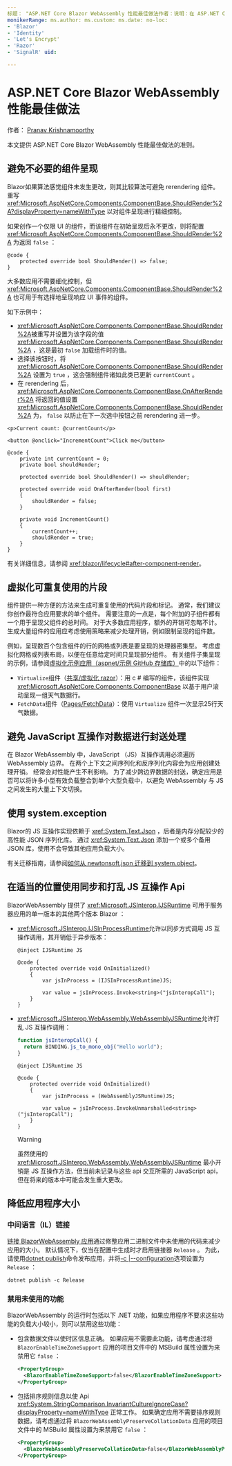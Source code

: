 ```yaml
---
标题： "ASP.NET Core Blazor WebAssembly 性能最佳做法作者：说明：在 ASP.NET Core WebAssembly 应用中提高性能 Blazor 并避免常见性能问题的提示。"
monikerRange: ms.author: ms.custom: ms.date: no-loc:
- 'Blazor'
- 'Identity'
- 'Let's Encrypt'
- 'Razor'
- 'SignalR' uid: 

---
```

# <a name="aspnet-core-blazor-webassembly-performance-best-practices"></a>ASP.NET Core Blazor WebAssembly 性能最佳做法

作者： [Pranav Krishnamoorthy](https://github.com/pranavkm)

本文提供 ASP.NET Core Blazor WebAssembly 性能最佳做法的准则。

## <a name="avoid-unnecessary-component-renders"></a>避免不必要的组件呈现

Blazor如果算法感觉组件未发生更改，则其比较算法可避免 rerendering 组件。 重写 <xref:Microsoft.AspNetCore.Components.ComponentBase.ShouldRender%2A?displayProperty=nameWithType> 以对组件呈现进行精细控制。

如果创作一个仅限 UI 的组件，而该组件在初始呈现后永不更改，则将配置 <xref:Microsoft.AspNetCore.Components.ComponentBase.ShouldRender%2A> 为返回 `false` ：

```razor
@code {
    protected override bool ShouldRender() => false;
}
```

大多数应用不需要细化控制，但 <xref:Microsoft.AspNetCore.Components.ComponentBase.ShouldRender%2A> 也可用于有选择地呈现响应 UI 事件的组件。

如下示例中：

* <xref:Microsoft.AspNetCore.Components.ComponentBase.ShouldRender%2A>被重写并设置为该字段的值 <xref:Microsoft.AspNetCore.Components.ComponentBase.ShouldRender%2A> ，这是最初 `false` 加载组件时的值。
* 选择该按钮时，将 <xref:Microsoft.AspNetCore.Components.ComponentBase.ShouldRender%2A> 设置为 `true` ，这会强制组件诸如此类已更新 `currentCount` 。
* 在 rerendering 后， <xref:Microsoft.AspNetCore.Components.ComponentBase.OnAfterRender%2A> 将返回的值设置 <xref:Microsoft.AspNetCore.Components.ComponentBase.ShouldRender%2A> 为， `false` 以防止在下一次选中按钮之前 rerendering 进一步。

```razor
<p>Current count: @currentCount</p>

<button @onclick="IncrementCount">Click me</button>

@code {
    private int currentCount = 0;
    private bool shouldRender;

    protected override bool ShouldRender() => shouldRender;

    protected override void OnAfterRender(bool first)
    {
        shouldRender = false;
    }

    private void IncrementCount()
    {
        currentCount++;
        shouldRender = true;
    }
}
```

有关详细信息，请参阅 <xref:blazor/lifecycle#after-component-render>。

## <a name="virtualize-re-usable-fragments"></a>虚拟化可重复使用的片段

组件提供一种方便的方法来生成可重复使用的代码片段和标记。 通常，我们建议你创作最符合应用要求的单个组件。 需要注意的一点是，每个附加的子组件都有一个用于呈现父组件的总时间。 对于大多数应用程序，额外的开销可忽略不计。 生成大量组件的应用应考虑使用策略来减少处理开销，例如限制呈现的组件数。

例如，呈现数百个包含组件的行的网格或列表是要呈现的处理器密集型。 考虑虚拟化网格或列表布局，以便在任意给定时间只呈现部分组件。 有关组件子集呈现的示例，请参阅[虚拟化示例应用（aspnet/示例 GitHub 存储库）](https://github.com/aspnet/samples/tree/master/samples/aspnetcore/blazor/Virtualization)中的以下组件：

* `Virtualize`组件（[共享/虚拟化 razor](https://github.com/aspnet/samples/blob/master/samples/aspnetcore/blazor/Virtualization/Shared/Virtualize.cs)）：用 c # 编写的组件，该组件实现 <xref:Microsoft.AspNetCore.Components.ComponentBase> 以基于用户滚动呈现一组天气数据行。
* `FetchData`组件（[Pages/FetchData](https://github.com/aspnet/samples/blob/master/samples/aspnetcore/blazor/Virtualization/Pages/FetchData.razor)）：使用 `Virtualize` 组件一次显示25行天气数据。

## <a name="avoid-javascript-interop-to-marshal-data"></a>避免 JavaScript 互操作对数据进行封送处理

在 Blazor WebAssembly 中，JavaScript （JS）互操作调用必须遍历 WebAssembly 边界。 在两个上下文之间序列化和反序列化内容会为应用创建处理开销。 经常会对性能产生不利影响。 为了减少跨边界数据的封送，确定应用是否可以将许多小型有效负载整合到单个大型负载中，以避免 WebAssembly 与 JS 之间发生的大量上下文切换。

## <a name="use-systemtextjson"></a>使用 system.exception

Blazor的 JS 互操作实现依赖于 <xref:System.Text.Json> ，后者是内存分配较少的高性能 JSON 序列化库。 通过 <xref:System.Text.Json> 添加一个或多个备用 JSON 库，使用不会导致其他应用负载大小。

有关迁移指南，请参阅[如何从 newtonsoft.json 迁移到 system.object](/dotnet/standard/serialization/system-text-json-migrate-from-newtonsoft-how-to)。

## <a name="use-synchronous-and-unmarshalled-js-interop-apis-where-appropriate"></a>在适当的位置使用同步和打乱 JS 互操作 Api

BlazorWebAssembly 提供了 <xref:Microsoft.JSInterop.IJSRuntime> 可用于服务器应用的单一版本的其他两个版本 Blazor ：

* <xref:Microsoft.JSInterop.IJSInProcessRuntime>允许以同步方式调用 JS 互操作调用，其开销低于异步版本：

  ```razor
  @inject IJSRuntime JS

  @code {
      protected override void OnInitialized()
      {
          var jsInProcess = (IJSInProcessRuntime)JS;

          var value = jsInProcess.Invoke<string>("jsInteropCall");
      }
  }
  ```

* <xref:Microsoft.JSInterop.WebAssembly.WebAssemblyJSRuntime>允许打乱 JS 互操作调用：

  ```javascript
  function jsInteropCall() {
    return BINDING.js_to_mono_obj("Hello world");
  }
  ```

  ```razor
  @inject IJSRuntime JS

  @code {
      protected override void OnInitialized()
      {
          var jsInProcess = (WebAssemblyJSRuntime)JS;

          var value = jsInProcess.InvokeUnmarshalled<string>("jsInteropCall");
      }
  }
  ```

  > [!WARNING]
  > 虽然使用的 <xref:Microsoft.JSInterop.WebAssembly.WebAssemblyJSRuntime> 最小开销是 JS 互操作方法，但当前未记录与这些 api 交互所需的 JavaScript api，但在将来的版本中可能会发生重大更改。

## <a name="reduce-app-size"></a>降低应用程序大小

### <a name="intermediate-language-il-linking"></a>中间语言（IL）链接

[链接 BlazorWebAssembly 应用](xref:host-and-deploy/blazor/configure-linker)通过修整应用二进制文件中未使用的代码来减少应用的大小。 默认情况下，仅当在配置中生成时才启用链接器 `Release` 。 为此，请使用[dotnet publish](/dotnet/core/tools/dotnet-publish)命令发布应用，并将[-c |--configuration](/dotnet/core/tools/dotnet-publish#options)选项设置为 `Release` ：

```dotnetcli
dotnet publish -c Release
```

### <a name="disable-unused-features"></a>禁用未使用的功能

BlazorWebAssembly 的运行时包括以下 .NET 功能，如果应用程序不要求这些功能的负载大小较小，则可以禁用这些功能：

* 包含数据文件以使时区信息正确。 如果应用不需要此功能，请考虑通过将 `BlazorEnableTimeZoneSupport` 应用的项目文件中的 MSBuild 属性设置为来禁用它 `false` ：

  ```xml
  <PropertyGroup>
    <BlazorEnableTimeZoneSupport>false</BlazorEnableTimeZoneSupport>
  </PropertyGroup>
  ```

* 包括排序规则信息以使 Api <xref:System.StringComparison.InvariantCultureIgnoreCase?displayProperty=nameWithType> 正常工作。 如果确定应用不需要排序规则数据，请考虑通过将 `BlazorWebAssemblyPreserveCollationData` 应用的项目文件中的 MSBuild 属性设置为来禁用它 `false` ：

  ```xml
  <PropertyGroup>
    <BlazorWebAssemblyPreserveCollationData>false</BlazorWebAssemblyPreserveCollationData>
  </PropertyGroup>
  ```
